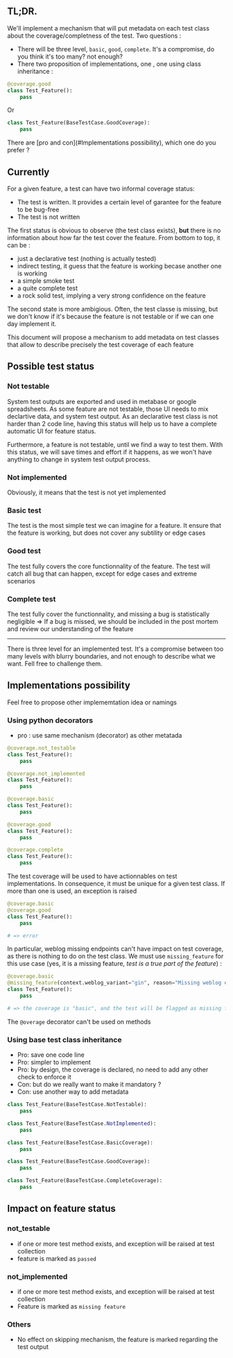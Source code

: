 ## TL;DR.

We'll implement a mechanism that will put metadata on each test class about the coverage/completness of the test. Two questions : 

* There will be three level, `basic`, `good`, `complete`. It's a compromise, do you think it's too many? not enough?
* There two proposition of implementations, one , one using class inheritance : 


```python
@coverage.good
class Test_Feature():
    pass
```

Or

```python
class Test_Feature(BaseTestCase.GoodCoverage):
    pass
```

There are [pro and con](#Implementations possibility), which one do you prefer ? 

## Currently

For a given feature, a test can have two informal coverage status:

* The test is written. It provides a certain level of garantee for the feature to be bug-free
* The test is not written

The first status is obvious to observe (the test class exists), **but** there is no information about how far the test cover the feature. From bottom to top, it can be : 

* just a declarative test (nothing is actually tested)
* indirect testing, it guess that the feature is working becase another one is working
* a simple smoke test
* a quite complete test
* a rock solid test, implying a very strong confidence on the feature

The second state is more ambigious. Often, the test classe is missing, but we don't know if it's because the feature is not testable or if we can one day implement it.

This document will propose a mechanism to add metadata on test classes that allow to describe precisely the test coverage of each feature

## Possible test status

### Not testable

System test outputs are exported and used in metabase or google spreadsheets. As some feature are not testable, those UI needs to mix declartive data, and system test output. As an declarative test class is not harder than 2 code line, having this status will help us to have a complete automatic UI for feature status.

Furthermore, a feature is not testable, until we find a way to test them. With this status, we will save times and effort if it happens, as we won't have anything to change in system test output process.

### Not implemented

Obviously, it means that the test is not yet implemented

### Basic test

The test is the most simple test we can imagine for a feature. It ensure that the feature is working, but does not cover any subtility or edge cases

### Good test

The test fully covers the core functionnality of the feature. The test will catch all bug that can happen, except for edge cases and extreme scenarios

### Complete test

The test fully cover the functionnality, and missing a bug is statistically negligible => If a bug is missed, we should be included in the post mortem and review our understanding of the feature

----

There is three level for an implemented test. It's a compromise between too many levels with blurry boundaries, and not enough to describe what we want. Fell free to challenge them.

## Implementations possibility

Feel free to propose other implememtation idea or namings

### Using python decorators

* pro : use same mechanism (decorator) as other metatada

```python
@coverage.not_testable
class Test_Feature():
    pass

@coverage.not_implemented
class Test_Feature():
    pass

@coverage.basic
class Test_Feature():
    pass

@coverage.good
class Test_Feature():
    pass

@coverage.complete
class Test_Feature():
    pass
```

The test coverage will be used to have actionnables on test implementations. In consequence, it must be unique for a given test class. If more than one is used, an exception is raised

```python
@coverage.basic
@coverage.good
class Test_Feature():
    pass

# => error
```

In particular, weblog missing endpoints can't have impact on test coverage, as there is nothing to do on the test class. We must use `missing_feature` for this use case (yes, it is a missing feature, *test is a true part of the feature*) : 

```python
@coverage.basic
@missing_feature(context.weblog_variant="gin", reason="Missing weblog endpoint")
class Test_Feature():
    pass

# => the coverage is "basic", and the test will be flagged as missing feature for golang/gin
```

The `@overage` decorator can't be used on methods

### Using base test class inheritance

* Pro: save one code line
* Pro: simpler to implement
* Pro: by design, the coverage is declared, no need to add any other check to enforce it 
* Con: but do we really want to make it mandatory ? 
* Con: use another way to add metadata


```python
class Test_Feature(BaseTestCase.NotTestable):
    pass

class Test_Feature(BaseTestCase.NotImplemented):
    pass

class Test_Feature(BaseTestCase.BasicCoverage):
    pass

class Test_Feature(BaseTestCase.GoodCoverage):
    pass

class Test_Feature(BaseTestCase.CompleteCoverage):
    pass
```



## Impact on feature status

### not_testable

* if one or more test method exists, and exception will be raised at test collection
* feature is marked as `passed`

### not_implemented

* if one or more test method exists, and exception will be raised at test collection
* Feature is marked as `missing feature`

### Others

* No effect on skipping mechanism, the feature is marked regarding the test output

